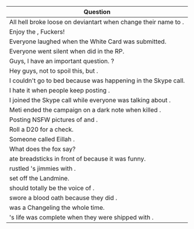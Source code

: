 Question |
--- |
All hell broke loose on deviantart when <BLANK> change their name to <BLANK>. |
Enjoy the <BLANK>, Fuckers! |
Everyone laughed when the White Card <BLANK> was submitted. |
Everyone went silent when <BLANK> did <BLANK> in the RP. |
Guys, I have an important question. <BLANK>? |
Hey guys, not to spoil this, but <BLANK>. |
I couldn't go to bed because <BLANK> was happening in the Skype call. |
I hate it when people keep posting <BLANK>. |
I joined the Skype call while everyone was talking about <BLANK>. |
Meti ended the campaign on a dark note when <BLANK> killed <BLANK>. |
Posting NSFW pictures of <BLANK> and <BLANK>. |
Roll a D20 for a <BLANK> check. |
Someone called Eillah <BLANK>. |
What does the fox say? |
<BLANK> ate breadsticks in front of <BLANK> because it was funny. |
<BLANK> rustled <BLANK>'s jimmies with <BLANK>. |
<BLANK> set off the Landmine. |
<BLANK> should totally be the voice of <BLANK>. |
<BLANK> swore a blood oath because they did <BLANK>. |
<BLANK> was a Changeling the whole time. |
<BLANK>'s life was complete when they were shipped with <BLANK>. |

